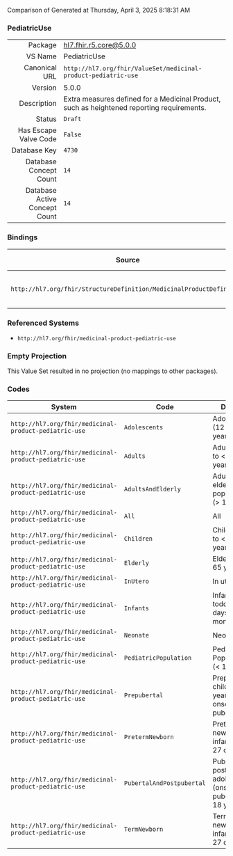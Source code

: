 Comparison of 
Generated at Thursday, April 3, 2025 8:18:31 AM

### PediatricUse

|      |     |
| ---: | --- |
| Package | hl7.fhir.r5.core@5.0.0 |
| VS Name | PediatricUse |
| Canonical URL | `http://hl7.org/fhir/ValueSet/medicinal-product-pediatric-use` |
| Version | 5.0.0 |
| Description | Extra measures defined for a Medicinal Product, such as heightened reporting requirements. |
| Status | `Draft` |
| Has Escape Valve Code | `False` |
| Database Key | `4730` |
| Database Concept Count | `14` |
| Database Active Concept Count | `14` |
### Bindings

| Source | Element | Binding | Strength | Element Short |
| ------ | ------- | ------- | -------- | ------------- |
| `http://hl7.org/fhir/StructureDefinition/MedicinalProductDefinition` | `MedicinalProductDefinition.pediatricUseIndicator` | `http://hl7.org/fhir/ValueSet/medicinal-product-pediatric-use` | `Example` | If authorised for use in children |

### Referenced Systems

* `http://hl7.org/fhir/medicinal-product-pediatric-use`
### Empty Projection

This Value Set resulted in no projection (no mappings to other packages).

### Codes

| System | Code | Display |
| ------ | ---- | ------- |
| `http://hl7.org/fhir/medicinal-product-pediatric-use` | `Adolescents` | Adolescents (12 to < 18 years) |
| `http://hl7.org/fhir/medicinal-product-pediatric-use` | `Adults` | Adults (18 to < 65 years) |
| `http://hl7.org/fhir/medicinal-product-pediatric-use` | `AdultsAndElderly` | Adult and elderly population (> 18 years) |
| `http://hl7.org/fhir/medicinal-product-pediatric-use` | `All` | All |
| `http://hl7.org/fhir/medicinal-product-pediatric-use` | `Children` | Children (2 to < 12 years) |
| `http://hl7.org/fhir/medicinal-product-pediatric-use` | `Elderly` | Elderly (≥ 65 years) |
| `http://hl7.org/fhir/medicinal-product-pediatric-use` | `InUtero` | In utero |
| `http://hl7.org/fhir/medicinal-product-pediatric-use` | `Infants` | Infants and toddlers (28 days – 23 months) |
| `http://hl7.org/fhir/medicinal-product-pediatric-use` | `Neonate` | Neonate |
| `http://hl7.org/fhir/medicinal-product-pediatric-use` | `PediatricPopulation` | Pediatric Population (< 18 years) |
| `http://hl7.org/fhir/medicinal-product-pediatric-use` | `Prepubertal` | Prepubertal children (2 years to onset of puberty) |
| `http://hl7.org/fhir/medicinal-product-pediatric-use` | `PretermNewborn` | Preterm newborn infants (0 – 27 days) |
| `http://hl7.org/fhir/medicinal-product-pediatric-use` | `PubertalAndPostpubertal` | Pubertal and postpubertal adolescents (onset of puberty to < 18 years) |
| `http://hl7.org/fhir/medicinal-product-pediatric-use` | `TermNewborn` | Term newborn infants (0 – 27 days) |
